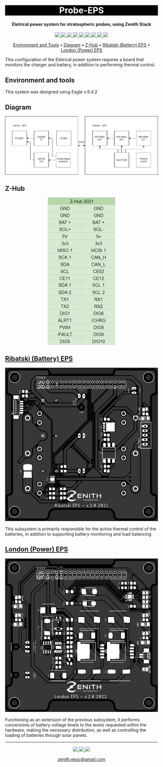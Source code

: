 <h1 align="center" style="color:white; background-color:black">Probe-EPS</h1>
<h4 align="center">Eletrical power system for stratospheric probes, using Zenith Stack</h4>

<p align="center">
	<a href="http://zenith.eesc.usp.br/">
    <img src="https://img.shields.io/badge/Zenith-Embarcados-black?style=for-the-badge"/>
    </a>
    <a href="https://eesc.usp.br/">
    <img src="https://img.shields.io/badge/Linked%20to-EESC--USP-black?style=for-the-badge"/>
    </a>
    <a href="https://github.com/zenitheesc/new-zenith-template/blob/main/LICENSE">
    <img src="https://img.shields.io/github/license/zenitheesc/new-zenith-template?style=for-the-badge"/>
    </a>
    <a href="https://github.com/zenitheesc/new-zenith-template/issues">
    <img src="https://img.shields.io/github/issues/zenitheesc/new-zenith-template?style=for-the-badge"/>
    </a>
    <a href="https://github.com/zenitheesc/new-zenith-template/commits/main">
    <img src="https://img.shields.io/github/commit-activity/m/zenitheesc/new-zenith-template?style=for-the-badge">
    </a>
    <a href="https://github.com/zenitheesc/new-zenith-template/graphs/contributors">
    <img src="https://img.shields.io/github/contributors/zenitheesc/new-zenith-template?style=for-the-badge"/>
    </a>
    <a href="https://github.com/zenitheesc/new-zenith-template/commits/main">
    <img src="https://img.shields.io/github/last-commit/zenitheesc/new-zenith-template?style=for-the-badge"/>
    </a>
    <a href="https://github.com/zenitheesc/new-zenith-template/issues">
    <img src="https://img.shields.io/github/issues-raw/zenitheesc/new-zenith-template?style=for-the-badge" />
    </a>
    <a href="https://github.com/zenitheesc/new-zenith-template/pulls">
    <img src = "https://img.shields.io/github/issues-pr-raw/zenitheesc/new-zenith-template?style=for-the-badge">
    </a>
</p>

<p align="center">
    <a href="#environment-and-tools">Environment and Tools</a> •
    <a href="#diagram">Diagram</a> •
    <a href="#z-hub">Z-Hub</a> •
    <a href="#ribatski-(battery)-eps">Ribatski (Battery) EPS</a> •
    <a href="#london-(power)-eps">London (Power) EPS</a>
</p>

This configuration of the Eletrical power system requires a board that monitors the charger and battery, in addition to performing thermal control.

## Environment and tools

This system was designed using Eagle v.9.4.2

## Diagram

<p align = "center">
<img src="https://github.com/zenitheesc/Probe-EPS/blob/main/Images/EPS.png"/>
</p>

## Z-Hub

<p align = "center">
<img src="https://github.com/zenitheesc/Probe-EPS/blob/main/Images/Z-Hub.png"/>
</p>

<a href="https://github.com/zenitheesc/Probe-EPS/tree/main/Hardware/Ribatski_EPS-v.2.0"><h2>Ribatski (Battery) EPS</h2></a>

<p align = "center">
<img src="https://github.com/zenitheesc/Probe-EPS/blob/main/Images/Ribatski.png"/>
</p>

This subsystem is primarily responsible for the active thermal control of the batteries, in addition to supporting battery monitoring and load balancing

<a href="https://github.com/zenitheesc/Probe-EPS/tree/main/Hardware/London_EPS-v.2.0"><h2>London (Power) EPS</h2></a>

<p align = "center">
<img src="https://github.com/zenitheesc/Probe-EPS/blob/main/Images/London.png"/>
</p>

Functioning as an extension of the previous subsystem, it performs conversions of battery voltage levels to the levels requested within the hardware, making the necessary distribution, as well as controlling the loading of batteries through solar panels.

---

<p align="center">
    <a href="http://zenith.eesc.usp.br">
    <img src="https://img.shields.io/badge/Check%20out-Zenith's Oficial Website-black?style=for-the-badge" />
    </a> 
    <a href="https://www.facebook.com/zenitheesc">
    <img src="https://img.shields.io/badge/Like%20us%20on-facebook-blue?style=for-the-badge"/>
    </a> 
    <a href="https://www.instagram.com/zenith_eesc/">
    <img src="https://img.shields.io/badge/Follow%20us%20on-Instagram-red?style=for-the-badge"/>
    </a>

</p>
<p align = "center">
<a href="zenith.eesc@gmail.com">zenith.eesc@gmail.com</a>
</p>
